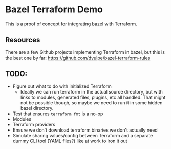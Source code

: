 # Bazel Terraform Demo

This is a proof of concept for integrating bazel with Terraform.

## Resources

There are a few Github projects implementing Terraform in bazel, but this is the
best one by far: https://github.com/dvulpe/bazel-terraform-rules

## TODO:

- Figure out what to do with initialized Terraform
  - Ideally we can run terraform in the actual source directory, but with links
    to modules, generated files, plugins, etc all handled. That might not be
    possible though, so maybe we need to run it in some hidden bazel directory.
- Test that ensures `terraform fmt` is a no-op
- Modules
- Terraform providers
- Ensure we don't download terraform binaries we don't actually need
- Simulate sharing values/config between Terraform and a separate dummy CLI tool
  (YAML files?) like at work to iron it out
